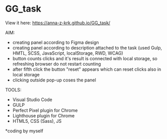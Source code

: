 # GG_task

View it here: https://anna-z-krk.github.io/GG_task/

AIM:
- creating panel according to Figma design
- creating panel according to description attached to the task (used Gulp, HMTL, SCSS, JavaScript, localStorage, RWD, WCAG)
- button counts clicks and it's result is connected with local storage, so refreshing browser do not restart counting
- after fifth click the button "reset" appears which can reset clicks also in local storage
- clicking outside pop-up coses the panel

TOOLS:
- Visual Studio Code
- GULP
- Perfect Pixel plugin for Chrome
- Lighthouse plugin for Chrome
- HTML5, CSS (Sass), JS

*coding by myself
